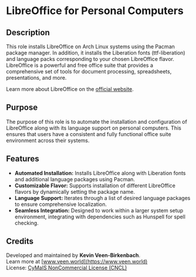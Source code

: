 # LibreOffice for Personal Computers

## Description

This role installs LibreOffice on Arch Linux systems using the Pacman package manager. In addition, it installs the Liberation fonts (ttf-liberation) and language packs corresponding to your chosen LibreOffice flavor. LibreOffice is a powerful and free office suite that provides a comprehensive set of tools for document processing, spreadsheets, presentations, and more.

Learn more about LibreOffice on the [official website](https://www.libreoffice.org).

## Purpose

The purpose of this role is to automate the installation and configuration of LibreOffice along with its language support on personal computers. This ensures that users have a consistent and fully functional office suite environment across their systems.

## Features

- **Automated Installation:** Installs LibreOffice along with Liberation fonts and additional language packages using Pacman.
- **Customizable Flavor:** Supports installation of different LibreOffice flavors by dynamically setting the package name.
- **Language Support:** Iterates through a list of desired language packages to ensure comprehensive localization.
- **Seamless Integration:** Designed to work within a larger system setup environment, integrating with dependencies such as Hunspell for spell checking.

## Credits

Developed and maintained by **Kevin Veen-Birkenbach**.  
Learn more at [www.veen.world](https://www.veen.world)  
License: [CyMaIS NonCommercial License (CNCL)](https://s.veen.world/cncl)
